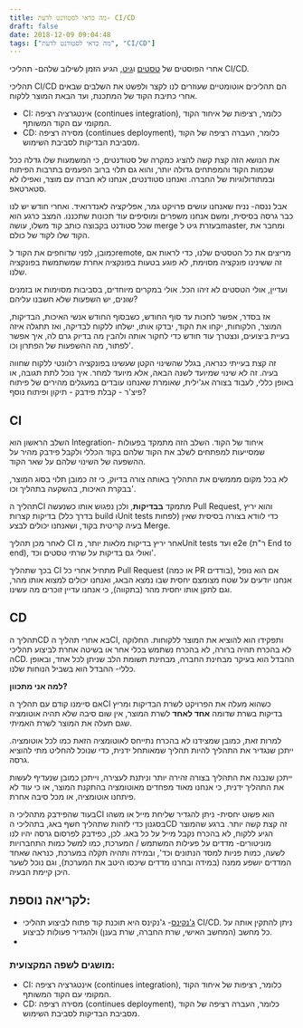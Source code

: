 ```yaml
---
title: מה כדאי לסטודנט לדעת- CI/CD
draft: false
date: 2018-12-09 09:04:48
tags: ["מה כדאי לסטודנט לדעת", "CI/CD"]
---
```


<!-- wp:block {"ref":835} /-->
<!-- wp:paragraph -->
<p>אחרי הפוסטים של <a aria-label="אחרי הפוסטים של טסטים וגיט, הגיע הזמן לשילוב שלהם- תהליכי CI/CD. (opens in a new tab)" href="https://www.bcsstudent.com/tests/" rel="noreferrer noopener" target="_blank">טסטים</a> ו<a aria-label="אחרי הפוסטים של טסטים וגיט, הגיע הזמן לשילוב שלהם- תהליכי CI/CD. (opens in a new tab)" href="https://www.bcsstudent.com/git/" rel="noreferrer noopener" target="_blank">גיט</a>, הגיע הזמן לשילוב שלהם- תהליכי CI/CD.</p>
<!-- /wp:paragraph -->
<!-- wp:paragraph -->
<p>תהליכי CI/CD הם תהליכים אוטומטיים שעוזרים לנו לקצר ולפשט את השלבים שבאים אחרי כתיבת הקוד של המתכנת, ועד הבאת המוצר ללקוח.</p>
<!-- /wp:paragraph -->
<!-- wp:list -->
<ul><li>CI: אינטגרציה רציפה (continues integration), כלומר, רציפות של איחוד הקוד המקומי עם הקוד המשותף.</li><li>CD: מסירה רציפה (continues deployment), כלומר, העברה רציפה של הקוד מסביבת הבדיקות לסביבת השימוש.</li></ul>
<!-- /wp:list -->
<!-- wp:paragraph -->
<p>את הנושא הזה קצת קשה להציג כמקרה של סטודנטים, כי המשמעות שלו גדלה ככל שכמות הקוד והמפתחים גדולה יותר, והוא גם תלוי ברוב הפעמים בתרבות הפיתוח ובמתודולוגיות של החברה. ואנחנו סטודנטים, אנחנו לא חברה עם מוצר, ואפילו לא סטארטאפ.</p>
<!-- /wp:paragraph -->
<!-- wp:paragraph -->
<p>אבל ננסה- נניח שאנחנו עושים פרויקט גמר, אפליקציה לאנדרואיד. ואחרי חודש יש לנו כבר גרסה בסיסית, ומשם אנחנו משפרים ומוסיפים עוד תכונות שתכננו. המצב כרגע הוא שכל סטודנט בקבוצה כותב קוד משלו, עושה merge בעזרת גיט לmaster, ומחבר את הקוד שלו לקוד של כולם.</p>
<!-- /wp:paragraph -->
<!-- wp:paragraph -->
<p>כמובן, לפני שדוחפים את הקוד לremote, מריצים את כל הטסטים שלנו, כדי לראות אם זה ששינינו פונקציה מסוימת, לא פוגע בטעות בפונקציה אחרת שמשתמשת בפונקציה שלנו.</p>
<!-- /wp:paragraph -->
<!-- wp:paragraph -->
<p>ועדיין, אולי הטסטים לא זיהו הכל. אולי במקרים מיוחדים, בסביבות מסוימות או בזמנים שונים, יש השפעות שלא חשבנו עליהם?</p>
<!-- /wp:paragraph -->
<!-- wp:paragraph -->
<p>אז בסדר, אפשר לחכות עד סוף החודש, כשבסוף החודש אנשי האיכות, הבדיקות, המוצר, הלקוחות, יקחו את הקוד, יבדקו אותו, ישלחו ללקוח לבדיקה, ואז תתגלה איזה בעיית ביצועים, ונצטרך עוד חודש כדי לחקור אותה ולהבין מה בדיוק גרם לה, איך אפשר לפתור, מה ההשפעות של הפתרון וכו'.</p>
<!-- /wp:paragraph -->
<!-- wp:paragraph -->
<p>זה קצת בעייתי כנראה, בגלל שהשינוי הקטן שעשינו בפונקציה רלוונטי ללקוח שחווה בעיה. זה לא שינוי שמיועד לשנה הבאה, אלא מיועד למחר. איך נוכל לתת תגובה, או באופן כללי, לעבוד בצורה אג'ילית, שאומרת שאנחנו עובדים במעגלים מהירים של פיתוח פיצ'ר - קבלת פידבק - תיקון ופיתוח נוסף?</p>
<!-- /wp:paragraph -->
<!-- wp:heading -->
<h2>CI</h2>
<!-- /wp:heading -->
<!-- wp:paragraph -->
<p>השלב הראשון הוא Integration- איחוד של הקוד. השלב הזה מתמקד בפעולות שמסייעות למפתחים לשלב את הקוד שלהם בקוד הכללי ולקבל פידבק מהיר על ההשפעה של השינוי שלהם על שאר הקוד.</p>
<!-- /wp:paragraph -->
<!-- wp:paragraph -->
<p>לא בכל מקום מממשים את התהליך באותה צורה בדיוק, כי זה כמובן תלוי בסוג המוצר, בבקרת האיכות, בהשקעה בתהליך וכו'.</p>
<!-- /wp:paragraph -->
<!-- wp:paragraph -->
<p>תהליך הCI מתמקד <strong>בבדיקות</strong>, ולכן נפגוש אותו כשנעשה Pull Request, והוא יריץ בדיקות קצרות (בדרך כלל build וUnit tests לפחות) כדי לוודא בצורה בסיסית שאין בעיה קריטית בקוד, ושאנחנו יכולים לבצע Merge.</p>
<!-- /wp:paragraph -->
<!-- wp:paragraph -->
<p>לאחר מכן תהליך CI אחר יריץ בדיקות מלאות יותר, מUnit tests ועד e2e (ר"ת End to end), ואולי גם בדיקות על שרתי טסטים וכד'.</p>
<!-- /wp:paragraph -->
<!-- wp:paragraph -->
<p>בכך שתהליך CI מתחיל אחרי כל Pull Request (או כמה PR בודדים), אם הוא נופל אנחנו יודעים על שטח מצומצם יחסית שבו נמצא הבאג, ואנחנו יכולים למצוא אותו מהר, וגם לתקן אותו יחסית מהר (בתקווה), כי אנחנו עדיין זוכרים מה עשינו.</p>
<!-- /wp:paragraph -->
<!-- wp:heading -->
<h2>CD</h2>
<!-- /wp:heading -->
<!-- wp:paragraph -->
<p>תהליך הCD בא אחרי תהליך הCI, ותפקידו הוא להוציא את המוצר ללקוחות. החלוקה לא בהכרח תהיה ברורה, לא בהכרח נשתמש בכלי אחר או בשיטה אחרת לביצוע תהליכי הCD. ההבדל הוא בעיקר מבחינת החברה, מבחינת תשומת הלב שניתן לכל אחד, ובאופן כללי- ההבדל הוא בשביל הנוחות שלנו.</p>
<!-- /wp:paragraph -->
<!-- wp:paragraph -->
<p><strong>למה אני מתכוון?</strong></p>
<!-- /wp:paragraph -->
<!-- wp:paragraph -->
<p>אם סיימנו קודם עם תהליך הCI כשהוא מעלה את הפרויקט לשרת הבדיקות ומריץ בדיקות בשרת שדומה <strong>אחד לאחד</strong> לשרת המוצר, אין שום סיבה שלא תהיה אוטומציה שגם תעלה את המוצר לשרת האמיתי.</p>
<!-- /wp:paragraph -->
<!-- wp:paragraph -->
<p>למרות זאת, כמובן שמצידנו לא בהכרח נתייחס לאוטומציה הזאת כמו לכל אוטומציה. ייתכן שנגדיר את התהליך להיות תהליך שמאותחל ידנית, כדי שנוכל להחליט מתי להוציא גרסה.</p>
<!-- /wp:paragraph -->
<!-- wp:paragraph -->
<p>ייתכן שנבנה את התהליך בצורה זהירה יותר וניתנת לעצירה, וייתכן כמובן שנעדיף לעשות את התהליך ידנית, כי אנחנו מאוד מפחדים מאוטומציה בהתקנת המוצר, או כי עוד לא פיתחנו אוטומציה, או מכל סיבה אחרת.</p>
<!-- /wp:paragraph -->
<!-- wp:paragraph -->
<p>בעוד שהפידבק מתהליכי הCI הוא פשוט יחסית- ניתן להגדיר שליחת מייל או משהו בסגנון כדי לזהות שתהליך חשף באג, בתהליכי הCD זה קצת קשה יותר. ברגע שהמוצר הגיע ללקוח, לא בהכרח נקבל מייל על כל באג. לכן, כפידבק לפרסום גרסה יהיו לנו מוניטורים- מדדים על פעילות המשתמש / המערכת, כמו למשל כמות התחברויות לשעה, כמות פניות למסד הנתונים וכד', ובמידה ותהיה תקלה במערכת, כנראה שאחד המדדים יושפע ממנה (במידה ובחרנו מדדים שיכסו היטב את המערכת), וגם נוכל לשער היכן קיימת הבעיה.</p>
<!-- /wp:paragraph -->
<!-- wp:heading -->
<h2>לקריאה נוספת:</h2>
<!-- /wp:heading -->
<!-- wp:list -->
<ul><li><a aria-label="ג'נקינס- ג'נקינס היא תוכנת קוד פתוח לביצוע תהליכי CI/CD. ניתן להתקין אותה על כל מחשב (המחשב האישי, שרת החברה, שרת בענן) ולהגדיר פעולות לביצוע.
Continues integration (opens in a new tab)" href="https://jenkins.io/" rel="noreferrer noopener" target="_blank">ג'נקינס</a>- ג'נקינס היא תוכנת קוד פתוח לביצוע תהליכי CI/CD. ניתן להתקין אותה על כל מחשב (המחשב האישי, שרת החברה, שרת בענן) ולהגדיר פעולות לביצוע.</li><li></li></ul>
<!-- /wp:list -->
<!-- wp:heading {"level":3} -->
<h3>מושגים לשפה המקצועית:</h3>
<!-- /wp:heading -->
<!-- wp:list -->
<ul><li>CI: אינטגרציה רציפה (continues integration), כלומר, רציפות של איחוד הקוד המקומי עם הקוד המשותף.</li><li>CD: מסירה רציפה (continues deployment), כלומר, העברה רציפה של הקוד מסביבת הבדיקות לסביבת השימוש.</li></ul>
<!-- /wp:list -->
